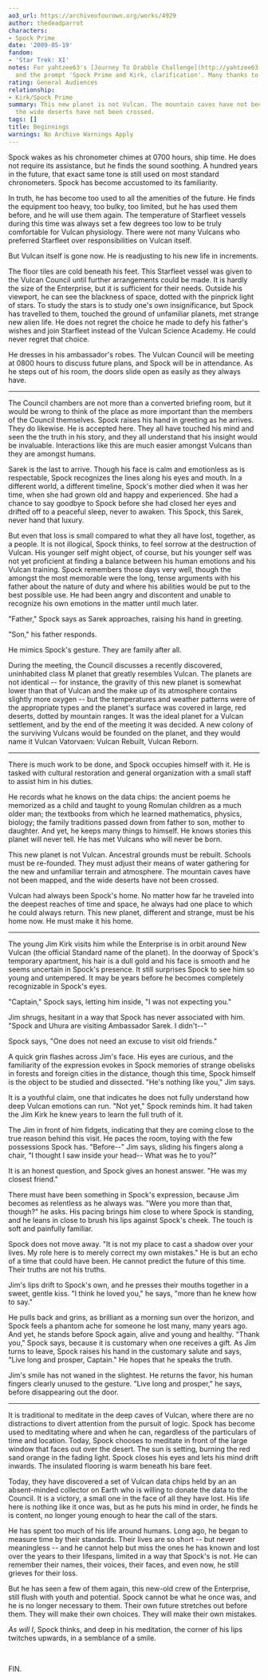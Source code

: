 ```yaml
---
ao3_url: https://archiveofourown.org/works/4929
author: thedeadparrot
characters:
- Spock Prime
date: '2009-05-19'
fandom:
- 'Star Trek: XI'
notes: For yahtzee63's [Journey To Drabble Challenge](http://yahtzee63.livejournal.com/404795.html)
  and the prompt 'Spock Prime and Kirk, clarification'. Many thanks to zulu for audiencing.
rating: General Audiences
relationship:
- Kirk/Spock Prime
summary: This new planet is not Vulcan. The mountain caves have not been mapped, and
  the wide deserts have not been crossed.
tags: []
title: Beginnings
warnings: No Archive Warnings Apply
---
```


Spock wakes as his chronometer chimes at 0700 hours, ship time. He does not require its assistance, but he finds the sound soothing. A hundred years in the future, that exact same tone is still used on most standard chronometers. Spock has become accustomed to its familiarity.

In truth, he has become too used to all the amenities of the future. He finds the equipment too heavy, too bulky, too limited, but he has used them before, and he will use them again. The temperature of Starfleet vessels during this time was always set a few degrees too low to be truly comfortable for Vulcan physiology. There were not many Vulcans who preferred Starfleet over responsibilities on Vulcan itself.

But Vulcan itself is gone now. He is readjusting to his new life in increments.

The floor tiles are cold beneath his feet. This Starfleet vessel was given to the Vulcan Council until further arrangements could be made. It is hardly the size of the Enterprise, but it is sufficient for their needs. Outside his viewport, he can see the blackness of space, dotted with the pinprick light of stars. To study the stars is to study one's own insignificance, but Spock has travelled to them, touched the ground of unfamiliar planets, met strange new alien life. He does not regret the choice he made to defy his father's wishes and join Starfleet instead of the Vulcan Science Academy. He could never regret that choice.

He dresses in his ambassador's robes. The Vulcan Council will be meeting at 0800 hours to discuss future plans, and Spock will be in attendance. As he steps out of his room, the doors slide open as easily as they always have.



---

The Council chambers are not more than a converted briefing room, but it would be wrong to think of the place as more important than the members of the Council themselves. Spock raises his hand in greeting as he arrives. They do likewise. He is accepted here. They all have touched his mind and seen the the truth in his story, and they all understand that his insight would be invaluable. Interactions like this are much easier amongst Vulcans than they are amongst humans.

Sarek is the last to arrive. Though his face is calm and emotionless as is respectable, Spock recognizes the lines along his eyes and mouth. In a different world, a different timeline, Spock's mother died when it was her time, when she had grown old and happy and experienced. She had a chance to say goodbye to Spock before she had closed her eyes and drifted off to a peaceful sleep, never to awaken. This Spock, this Sarek, never hand that luxury.

But even that loss is small compared to what they all have lost, together, as a people. It is not illogical, Spock thinks, to feel sorrow at the destruction of Vulcan. His younger self might object, of course, but his younger self was not yet proficient at finding a balance between his human emotions and his Vulcan training. Spock remembers those days very well, though the amongst the most memorable were the long, tense arguments with his father about the nature of duty and where his abilities would be put to the best possible use. He had been angry and discontent and unable to recognize his own emotions in the matter until much later.

"Father," Spock says as Sarek approaches, raising his hand in greeting.

"Son," his father responds.

He mimics Spock's gesture. They are family after all.

During the meeting, the Council discusses a recently discovered, uninhabited class M planet that greatly resembles Vulcan. The planets are not identical \-\- for instance, the gravity of this new planet is somewhat lower than that of Vulcan and the make up of its atmosphere contains slightly more oxygen \-\- but the temperatures and weather patterns were of the appropriate types and the planet's surface was covered in large, red deserts, dotted by mountain ranges. It was the ideal planet for a Vulcan settlement, and by the end of the meeting it was decided. A new colony of the surviving Vulcans would be founded on the planet, and they would name it Vulcan Vatorvaen: Vulcan Rebuilt, Vulcan Reborn.



---

There is much work to be done, and Spock occupies himself with it. He is tasked with cultural restoration and general organization with a small staff to assist him in his duties.

He records what he knows on the data chips: the ancient poems he memorized as a child and taught to young Romulan children as a much older man; the textbooks from which he learned mathematics, physics, biology; the family traditions passed down from father to son, mother to daughter. And yet, he keeps many things to himself. He knows stories this planet will never tell. He has met Vulcans who will never be born.

This new planet is not Vulcan. Ancestral grounds must be rebuilt. Schools must be re\-founded. They must adjust their means of water gathering for the new and unfamiliar terrain and atmosphere. The mountain caves have not been mapped, and the wide deserts have not been crossed.

Vulcan had always been Spock's home. No matter how far he traveled into the deepest reaches of time and space, he always had one place to which he could always return. This new planet, different and strange, must be his home now. He must make it his home.



---

The young Jim Kirk visits him while the Enterprise is in orbit around New Vulcan (the official Standard name of the planet). In the doorway of Spock's temporary apartment, his hair is a dull gold and his face is smooth and he seems uncertain in Spock's presence. It still surprises Spock to see him so young and untempered. It may be years before he becomes completely recognizable in Spock's eyes.

"Captain," Spock says, letting him inside, "I was not expecting you."

Jim shrugs, hesitant in a way that Spock has never associated with him. "Spock and Uhura are visiting Ambassador Sarek. I didn't\-\-"

Spock says, "One does not need an excuse to visit old friends."

A quick grin flashes across Jim's face. His eyes are curious, and the familiarity of the expression evokes in Spock memories of strange obelisks in forests and foreign cities in the distance, though this time, Spock himself is the object to be studied and dissected. "He's nothing like you," Jim says.

It is a youthful claim, one that indicates he does not fully understand how deep Vulcan emotions can run. "Not yet," Spock reminds him. It had taken the Jim Kirk he knew years to learn the full truth of it.

The Jim in front of him fidgets, indicating that they are coming close to the true reason behind this visit. He paces the room, toying with the few possessions Spock has. "Before\-\-" Jim says, sliding his fingers along a chair, "I thought I saw inside your head\-\- What was he to you?"

It is an honest question, and Spock gives an honest answer. "He was my closest friend."

There must have been something in Spock's expression, because Jim becomes as relentless as he always was. "Were you more than that, though?" he asks. His pacing brings him close to where Spock is standing, and he leans in close to brush his lips against Spock's cheek. The touch is soft and painfully familiar.

Spock does not move away. "It is not my place to cast a shadow over your lives. My role here is to merely correct my own mistakes." He is but an echo of a time that could have been. He cannot predict the future of this time. Their truths are not his truths.

Jim's lips drift to Spock's own, and he presses their mouths together in a sweet, gentle kiss. "I think he loved you," he says, "more than he knew how to say."

He pulls back and grins, as brilliant as a morning sun over the horizon, and Spock feels a phantom ache for someone he lost many, many years ago. And yet, he stands before Spock again, alive and young and healthy. "Thank you," Spock says, because it is customary when one receives a gift. As Jim turns to leave, Spock raises his hand in the customary salute and says, "Live long and prosper, Captain." He hopes that he speaks the truth.

Jim's smile has not waned in the slightest. He returns the favor, his human fingers clearly unused to the gesture. "Live long and prosper," he says, before disappearing out the door.



---

It is traditional to meditate in the deep caves of Vulcan, where there are no distractions to divert attention from the pursuit of logic. Spock has become used to meditating where and when he can, regardless of the particulars of time and location. Today, Spock chooses to meditate in front of the large window that faces out over the desert. The sun is setting, burning the red sand orange in the fading light. Spock closes his eyes and lets his mind drift inwards. The insulated flooring is warm beneath his bare feet.

Today, they have discovered a set of Vulcan data chips held by an an absent\-minded collector on Earth who is willing to donate the data to the Council. It is a victory, a small one in the face of all they have lost. His life here is nothing like it once was, but as he puts his mind in order, he finds he is content, no longer young enough to hear the call of the stars.

He has spent too much of his life around humans. Long ago, he began to measure time by their standards. Their lives are so short \-\- but never meaningless \-\- and he cannot help but miss the ones he has known and lost over the years to their lifespans, limited in a way that Spock's is not. He can remember their names, their voices, their faces, and even now, he still grieves for their loss.

But he has seen a few of them again, this new\-old crew of the Enterprise, still flush with youth and potential. Spock cannot be what he once was, and he is no longer necessary to them. Their own future stretches out before them. They will make their own choices. They will make their own mistakes.

*As will I*, Spock thinks, and deep in his meditation, the corner of his lips twitches upwards, in a semblance of a smile.

 

FIN.
